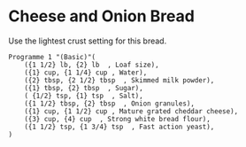 Cheese and Onion Bread
======================

Use the lightest crust setting for this bread.

    Programme 1 "(Basic)"(
        ({1 1/2} lb, {2} lb  , Loaf size),
        ({1} cup, {1 1/4} cup , Water),
        ({2} tbsp, {2 1/2} tbsp  , Skimmed milk powder),
        ({1} tbsp, {2} tbsp  , Sugar),
        ( {1/2} tsp, {1} tsp  , Salt),
        ({1 1/2} tbsp, {2} tbsp  , Onion granules),
        ({1} cup, {1 1/2} cup , Mature grated cheddar cheese),
        ({3} cup, {4} cup  , Strong white bread flour),
        ({1 1/2} tsp, {1 3/4} tsp  , Fast action yeast),
    )

